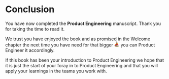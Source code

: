# Conclusion

You have now completed the **Product Engineering** manuscript. Thank you for taking the time to read it.

We trust you have enjoyed the book and as promised in the Welcome chapter the next time you have need for that bigger ![](assets/boat.png) you can Product Engineer it accordingly.

If this book has been your introduction to Product Engineering we hope that it is just the start of your foray in to Product Engineering and that you will apply your learnings in the teams you work with.
